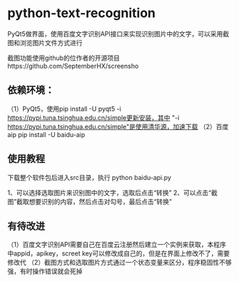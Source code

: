 # python-text-recognition
PyQt5做界面，使用百度文字识别API接口来实现识别图片中的文字，可以采用截图和浏览图片文件方式进行

截图功能使用github的位作者的开源项目https://github.com/SeptemberHX/screensho

## 依赖环境：
（1）PyQt5，使用pip install -U pyqt5 -i https://pypi.tuna.tsinghua.edu.cn/simple更新安装，其中 "-i https://pypi.tuna.tsinghua.edu.cn/simple"是使用清华源，加速下载
（2）百度aip
pip install -U baidu-aip

## 使用教程
下载整个软件包后进入src目录，执行
python baidu-api.py

1、可以选择选取图片来识别图中的文字，选取后点击“转换”
2、可以点击“截图”截取想要识别的内容，然后点击对勾号，最后点击“转换”

## 有待改进
（1）百度文字识别API需要自己在百度云注册然后建立一个实例来获取，本程序中appid，apikey，screet key可以修改成自己的，但是在界面上修改不了，需要修改代
（2）截图方式和选取图片方式通过一个状态变量来区分，程序稳固性不够强，有时操作错误就会死掉
